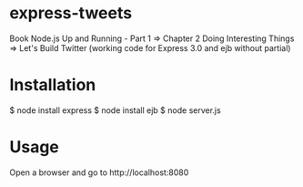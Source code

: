 # express-tweets

Book Node.js Up and Running - Part 1 => Chapter 2 Doing Interesting Things => Let's Build Twitter (working code for Express 3.0 and ejb without partial)

# Installation

 $ node install express
 $ node install ejb
 $ node server.js

# Usage

Open a browser and go to http://localhost:8080




